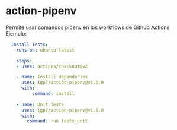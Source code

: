 # action-pipenv
Permite usar comandos pipenv en los workflows de Github Actions.
Ejemplo:
```yml
  Install-Tests:
    runs-on: ubuntu-latest

    steps:
    - uses: actions/checkout@v2

    - name: Install dependecies
      uses: igp7/action-pipenv@v1.0.0
      with:
          command: install
    
    - name: Unit Tests
      uses: igp7/action-pipenv@v1.0.0
      with:
        command: run tests_unit
```
